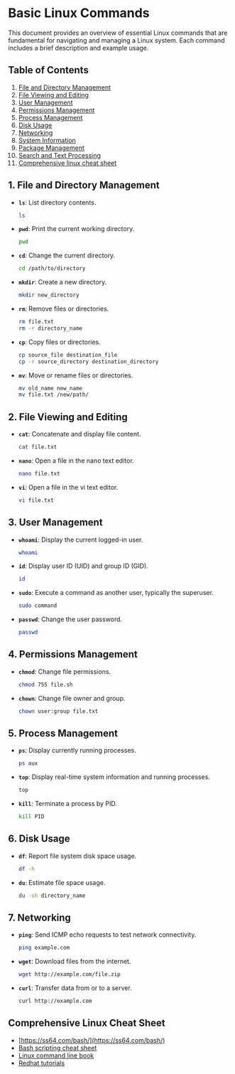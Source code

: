 # Basic Linux Commands

This document provides an overview of essential Linux commands that are fundamental for navigating and managing a Linux system. Each command includes a brief description and example usage.

## Table of Contents

1. [File and Directory Management](#file-and-directory-management)
2. [File Viewing and Editing](#file-viewing-and-editing)
3. [User Management](#user-management)
4. [Permissions Management](#permissions-management)
5. [Process Management](#process-management)
6. [Disk Usage](#disk-usage)
7. [Networking](#networking)
8. [System Information](#system-information)
9. [Package Management](#package-management)
10. [Search and Text Processing](#search-and-text-processing)
11. [Comprehensive linux cheat sheet](#comprehensive-linux-cheat-sheet)

## 1. File and Directory Management

- **`ls`**: List directory contents.
  
  ```bash
  ls
  ```

- **`pwd`**: Print the current working directory.
  
  ```bash
  pwd
  ```

- **`cd`**: Change the current directory.
  
  ```bash
  cd /path/to/directory
  ```

- **`mkdir`**: Create a new directory.
  
  ```bash
  mkdir new_directory
  ```

- **`rm`**: Remove files or directories.
  
  ```bash
  rm file.txt
  rm -r directory_name
  ```

- **`cp`**: Copy files or directories.
  
  ```bash
  cp source_file destination_file
  cp -r source_directory destination_directory
  ```

- **`mv`**: Move or rename files or directories.
  
  ```bash
  mv old_name new_name
  mv file.txt /new/path/
  ```

## 2. File Viewing and Editing

- **`cat`**: Concatenate and display file content.
  
  ```bash
  cat file.txt
  ```

- **`nano`**: Open a file in the nano text editor.
  
  ```bash
  nano file.txt
  ```

- **`vi`**: Open a file in the vi text editor.
  
  ```bash
  vi file.txt
  ```

## 3. User Management

- **`whoami`**: Display the current logged-in user.
  
  ```bash
  whoami
  ```

- **`id`**: Display user ID (UID) and group ID (GID).
  
  ```bash
  id
  ```

- **`sudo`**: Execute a command as another user, typically the superuser.
  
  ```bash
  sudo command
  ```

- **`passwd`**: Change the user password.
  
  ```bash
  passwd
  ```

## 4. Permissions Management

- **`chmod`**: Change file permissions.
  
  ```bash
  chmod 755 file.sh
  ```

- **`chown`**: Change file owner and group.
  
  ```bash
  chown user:group file.txt
  ```

## 5. Process Management

- **`ps`**: Display currently running processes.
  
  ```bash
  ps aux
  ```

- **`top`**: Display real-time system information and running processes.
  
  ```bash
  top
  ```

- **`kill`**: Terminate a process by PID.
  
  ```bash
  kill PID
  ```

## 6. Disk Usage

- **`df`**: Report file system disk space usage.
  
  ```bash
  df -h
  ```

- **`du`**: Estimate file space usage.
  
  ```bash
  du -sh directory_name
  ```

## 7. Networking

- **`ping`**: Send ICMP echo requests to test network connectivity.
  
  ```bash
  ping example.com
  ```

- **`wget`**: Download files from the internet.
  
  ```bash
  wget http://example.com/file.zip
  ```

- **`curl`**: Transfer data from or to a server.
  
  ```bash
  curl http://example.com
  
## Comprehensive Linux Cheat Sheet

- [https://ss64.com/bash/](https://ss64.com/bash/)
- [Bash scripting cheat sheet](https://devhints.io/bash)
- [Linux command line book](https://linuxcommand.org/tlcl.php)
- [Redhat tutorials](https://www.youtube.com/playlist?list=PLXJyD2dL4oqeX-C3MvsMUJuEzWM4vLK2C)